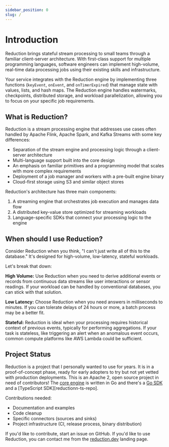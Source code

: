 ```yaml
---
sidebar_position: 0
slug: /
---
```


# Introduction

Reduction brings stateful stream processing to small teams through a familiar
client-server architecture. With first-class support for multiple programming
languages, software engineers can implement high-volume, real-time data
processing jobs using their existing skills and infrastructure.

Your service integrates with the Reduction engine by implementing three
functions (`keyEvent`, `onEvent`, and `onTimerExpired`) that manage state with
values, lists, and hash maps. The Reduction engine handles watermarks,
checkpoints, distributed storage, and workload parallelization, allowing you to
focus on your specific job requirements.

## What is Reduction?

Reduction is a stream processing engine that addresses use cases often handled
by Apache Flink, Apache Spark, and Kafka Streams with some key differences:

* Separation of the stream engine and processing logic through a client-server architecture
* Multi-language support built into the core design
* An emphasis on familiar primitives and a programming model that scales with
  more complex requirements
* Deployment of a job manager and workers with a pre-built engine binary
* Cloud-first storage using S3 and similar object stores

Reduction's architecture has three main components:
1. A streaming engine that orchestrates job execution and manages data flow
2. A distributed key-value store optimized for streaming workloads
3. Language-specific SDKs that connect your processing logic to the engine

## When should I use Reduction?

Consider Reduction when you think, "I can't just write all of this to the
database." It's designed for high-volume, low-latency, stateful workloads.

Let's break that down:

**High Volume:** Use Reduction when you need to derive additional events or
records from continuous data streams like user interactions or sensor readings.
If your workload can be handled by conventional databases, you can stick with
that solution.

**Low Latency:** Choose Reduction when you need answers in milliseconds to
minutes. If you can tolerate delays of 24 hours or more, a batch process may be
a better fit.

**Stateful:** Reduction is ideal when your processing requires historical
context of previous events, typically for performing aggregations. If your task
is stateless, like triggering an alert when an anomalous event
occurs, common compute platforms like AWS Lambda could be sufficient.

## Project Status

Reduction is a project that I personally wanted to use for years. It is in a
proof-of-concept phase, ready for early adopters to try but not yet vetted with
production deployments. This is an Apache 2, open source project in need of
contributors! The [core engine][reduction-repo] is written in Go and there's a [Go
SDK][reduction-go-repo] and a [TypeScript SDK][reductionn-ts-repo].

Contributions needed:
* Documentation and examples
* Code cleanup
* Specific connectors (sources and sinks)
* Project infrastructure (CI, release process, binary distribution)

If you'd like to contribute, start an issue on GitHub. If you'd like to use
Reduction, you can contact me from the [reduction.dev] landing page.

[reduction-repo]: https://github.com/reduction-dev/reduction
[reduction-go-repo]: https://github.com/reduction-dev/reduction-go
[reduction-ts-repo]: https://github.com/reduction-dev/reduction-ts
[reduction.dev]: https://reduction.dev
